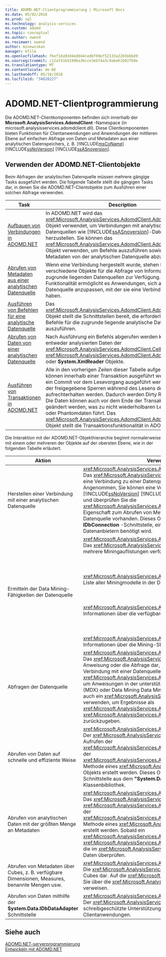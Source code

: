 ```yaml
---
title: ADOMD.NET-Clientprogrammierung | Microsoft Docs
ms.date: 05/02/2018
ms.prod: sql
ms.technology: analysis-services
ms.custom: adomd
ms.topic: conceptual
ms.author: owend
ms.reviewer: owend
author: minewiskan
manager: kfile
ms.openlocfilehash: fbef1da93d4edd44cedbf89ef52133a22b5bb6d9
ms.sourcegitcommit: c12a7416d1996a3bcce3ebf4a3c9abe61b02fb9e
ms.translationtype: MT
ms.contentlocale: de-DE
ms.lasthandoff: 05/10/2018
ms.locfileid: "34020227"
---
```

# <a name="adomdnet-client-programming"></a>ADOMD.NET-Clientprogrammierung
  Die ADOMD.NET-Clientkomponenten befinden sich innerhalb der **Microsoft.AnalysisServices.AdomdClient** -Namespace (in microsoft.analysisservices.adomdclient.dll). Diese Clientkomponenten bieten Funktionen für Clientanwendungen und Anwendungen der mittleren Ebene auf einfachen Abfrage von Daten und Metadaten aus einer analytischen Datenspeichers, z. B. [!INCLUDE[msCoName](../../includes/msconame-md.md)] [!INCLUDE[ssNoVersion](../../includes/ssnoversion-md.md)] [!INCLUDE[ssASnoversion](../../includes/ssasnoversion-md.md)].  
  
## <a name="using-the-adomdnet-client-objects"></a>Verwenden der ADOMD.NET-Clientobjekte  
 Beim Abfragen der analytischen Datenquelle müssen mehrere gängige Tasks ausgeführt werden. Die folgende Tabelle stellt die gängigen Tasks dar, in denen Sie die ADOMD.NET-Clientobjekte zum Ausführen einer solchen Abfrage verwenden.  
  
|Task|Description|  
|----------|-----------------|  
|[Aufbauen von Verbindungen in ADOMD.NET](../../analysis-services/multidimensional-models-adomd-net-client/connections-in-adomd-net.md)|In ADOMD.NET wird das <xref:Microsoft.AnalysisServices.AdomdClient.AdomdConnection>-Objekt verwendet, um Verbindungen mit analytischen Datenquellen wie [!INCLUDE[ssASnoversion](../../includes/ssasnoversion-md.md)]-Datenbanken herzustellen. Sie können das <xref:Microsoft.AnalysisServices.AdomdClient.AdomdConnection>-Objekt verwenden, um Befehle auszuführen sowie Daten und Metadaten von der analytischen Datenquelle abzurufen.|  
|[Abrufen von Metadaten aus einer analytischen Datenquelle](../../analysis-services/multidimensional-models-adomd-net-client/retrieving-metadata-from-an-analytical-data-source.md)|Wenn eine Verbindung hergestellt wurde, stehen Ihnen zahlreiche verschiedene Objekte für die Abfrage von Informationen zu den zugrunde liegenden Datenquellen zur Verfügung. Diese Funktionalität ermöglicht es Anwendungen, sich an die Datenquelle anzupassen, mit der sie eine Verbindung hergestellt haben.|  
|[Ausführen von Befehlen für eine analytische Datenquelle](../../analysis-services/multidimensional-models-adomd-net-client/executing-commands-against-an-analytical-data-source.md)|Das <xref:Microsoft.AnalysisServices.AdomdClient.AdomdCommand>-Objekt stellt die Schnittstellen bereit, die erforderlich sind, um Befehle für die zugrunde liegende analytische Datenquelle auszuführen.|  
|[Abrufen von Daten von einer analytischen Datenquelle](../../analysis-services/multidimensional-models-adomd-net-client/retrieving-data-from-an-analytical-data-source.md)|Nach Ausführung ein Befehls abgerufen werden konnte und entweder analysierten Daten der <xref:Microsoft.AnalysisServices.AdomdClient.CellSet>, <xref:Microsoft.AnalysisServices.AdomdClient.AdomdDataReader>, oder **System.XmlReader** Objekte.|  
|[Ausführen von Transaktionen in ADOMD.NET](../../analysis-services/multidimensional-models-adomd-net-client/connections-in-adomd-net-performing-transactions.md)|Alle in den vorherigen Zeilen dieser Tabelle aufgelisteten Aktionen können innerhalb einer Transaktion ausgeführt werden, bei der ein Commit vor dem Lesevorgang ausgeführt werden muss und in der freigegebene Sperren während des Lesens der Daten aufrechterhalten werden. Dadurch werden Dirty Reads verhindert. Die Daten können auch vor dem Ende der Transaktion noch geändert werden, was zu nicht wiederholbaren Lesevorgängen oder Phantomdaten führt. Das <xref:Microsoft.AnalysisServices.AdomdClient.AdomdTransaction>-Objekt stellt die Transaktionsfunktionalität in ADOMD.NET bereit.|  
  
 Die Interaktion mit der ADOMD.NET-Objekthierarchie beginnt normalerweise mit einem oder mehreren der Objekte auf der obersten Ebene, wie in der folgenden Tabelle erläutert.  
  
|Aktion|Verwenden Sie dieses Objekt|  
|--------|---------------------|  
|Herstellen einer Verbindung mit einer analytischen Datenquelle|<xref:Microsoft.AnalysisServices.AdomdClient.AdomdConnection><br /> Das <xref:Microsoft.AnalysisServices.AdomdClient.AdomdConnection>-Objekt stellt eine Verbindung zu einer Datenquelle und den Datenquellenmetadaten dar. Angenommen, Sie können eine Verbindung herstellen ein [!INCLUDE[msCoName](../../includes/msconame-md.md)] [!INCLUDE[ssNoVersion](../../includes/ssnoversion-md.md)] [!INCLUDE[ssASnoversion](../../includes/ssasnoversion-md.md)] lokale Cubedatei (CUB) Datei, und überprüfen Sie die <xref:Microsoft.AnalysisServices.AdomdClient.AdomdConnection.Cubes%2A> Eigenschaft zum Abrufen von Metadaten zu den Cubes, die für die analytische Datenquelle vorhanden. Dieses Objekt stellt auch die Implementierung der **IDbConnection** -Schnittstelle, eine Schnittstelle, die von allen .NET Framework-Datenanbietern benötigt wird.|  
|Ermitteln der Data Mining-Fähigkeiten der Datenquelle|<xref:Microsoft.AnalysisServices.AdomdClient.AdomdConnection><br /> Das <xref:Microsoft.AnalysisServices.AdomdClient.AdomdConnection>-Objekt macht mehrere Miningauflistungen verfügbar:<br /><br /><br /><br /> <xref:Microsoft.AnalysisServices.AdomdClient.MiningModelCollection> enthält eine Liste aller Miningmodelle in der Datenquelle.<br /><br /><br /><br /> <xref:Microsoft.AnalysisServices.AdomdClient.MiningServiceCollection> stellt Informationen über die verfügbaren Mining-Algorithmen bereit.<br /><br /><br /><br /> <xref:Microsoft.AnalysisServices.AdomdClient.MiningStructureCollection> macht Informationen über die Mining-Strukturen auf dem Server verfügbar.|  
|Abfragen der Datenquelle|<xref:Microsoft.AnalysisServices.AdomdClient.AdomdCommand><br /> Das <xref:Microsoft.AnalysisServices.AdomdClient.AdomdCommand>-Objekt stellt die Anweisung oder die Abfrage dar, die an den Server gesendet wird. Wenn eine Verbindung mit einer Datenquelle hergestellt ist, wird ein <xref:Microsoft.AnalysisServices.AdomdClient.AdomdCommand>-Objekt verwendet, um Anweisungen in der unterstützten Sprache, wie Multidimensional Expressions (MDX) oder Data Mining Data Mining Extensions (DMX), auszuführen. Sie können auch ein <xref:Microsoft.AnalysisServices.AdomdClient.AdomdCommand>-Objekt verwenden, um Ergebnisse als <xref:Microsoft.AnalysisServices.AdomdClient.CellSet>- oder <xref:Microsoft.AnalysisServices.AdomdClient.AdomdDataReader>-Objekte zurückzugeben.|  
|Abrufen von Daten auf schnelle und effiziente Weise|<xref:Microsoft.AnalysisServices.AdomdClient.AdomdDataReader><br /> Der <xref:Microsoft.AnalysisServices.AdomdClient.AdomdDataReader> kann durch Aufrufen der <xref:Microsoft.AnalysisServices.AdomdClient.AdomdCommand.Execute%2A>- oder der <xref:Microsoft.AnalysisServices.AdomdClient.AdomdCommand.ExecuteReader%2A>-Methode eines <xref:Microsoft.AnalysisServices.AdomdClient.AdomdCommand>-Objekts erstellt werden. Dieses Objekt implementiert die **IDbDataReader** -Schnittstelle aus dem **"System.Data"** Namespace der .NET Framework-Klassenbibliothek.|  
|Abrufen von analytischen Daten mit der größten Menge an Metadaten|<xref:Microsoft.AnalysisServices.AdomdClient.CellSet><br /> Das <xref:Microsoft.AnalysisServices.AdomdClient.CellSet> kann durch Aufrufen der <xref:Microsoft.AnalysisServices.AdomdClient.AdomdCommand.Execute%2A>- oder der <xref:Microsoft.AnalysisServices.AdomdClient.AdomdCommand.ExecuteCellSet%2A>-Methode eines <xref:Microsoft.AnalysisServices.AdomdClient.AdomdCommand> erstellt werden. Sobald ein <xref:Microsoft.AnalysisServices.AdomdClient.AdomdCommand> ein <xref:Microsoft.AnalysisServices.AdomdClient.CellSet> zurückgegeben hat, können Sie die im <xref:Microsoft.AnalysisServices.AdomdClient.CellSet> enthaltenen analytischen Daten überprüfen.|  
|Abrufen von Metadaten über Cubes, z. B. verfügbare Dimensionen, Measures, benannte Mengen usw.|<xref:Microsoft.AnalysisServices.AdomdClient.CubeDef><br /> Die <xref:Microsoft.AnalysisServices.AdomdClient.CubeDef> stellt Metadaten eines Cubes dar. Auf die <xref:Microsoft.AnalysisServices.AdomdClient.CubeDef> können Sie über die <xref:Microsoft.AnalysisServices.AdomdClient.AdomdConnection> verweisen.|  
|Abrufen von Daten mithilfe der **System.Data.IDbDataAdapter** Schnittstelle|<xref:Microsoft.AnalysisServices.AdomdClient.AdomdDataAdapter><br /> Der <xref:Microsoft.AnalysisServices.AdomdClient.AdomdDataAdapter> bietet schreibgeschützte Unterstützung für vorhandene .NET Framework-Clientanwendungen.|  
  
## <a name="see-also"></a>Siehe auch  
 [ADOMD.NET-serverprogrammierung](../../analysis-services/multidimensional-models-adomd-net-server/adomd-net-server-programming.md)   
 [Entwickeln mit ADOMD.NET](../../analysis-services/multidimensional-models/adomd-net/developing-with-adomd-net.md)  
  
  

